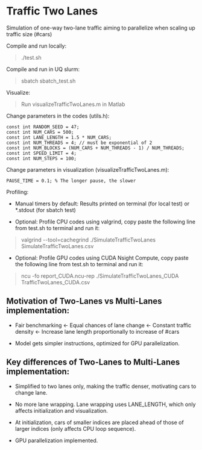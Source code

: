 # Traffic Two Lanes

Simulation of one-way two-lane traffic aiming to parallelize when scaling up traffic size (#cars)

Compile and run locally:

> ./test.sh

Compile and run in UQ slurm:

> sbatch sbatch_test.sh

Visualize:

> Run visualizeTrafficTwoLanes.m in Matlab

Change parameters in the codes (utils.h):

```
const int RANDOM_SEED = 47;
const int NUM_CARS = 500;
const int LANE_LENGTH = 1.5 * NUM_CARS;
const int NUM_THREADS = 4; // must be exponential of 2
const int NUM_BLOCKS = (NUM_CARS + NUM_THREADS - 1) / NUM_THREADS;
const int SPEED_LIMIT = 4;
const int NUM_STEPS = 100;
```

Change parameters in visualization (visualizeTrafficTwoLanes.m):

```
PAUSE_TIME = 0.1; % The longer pause, the slower
```

Profiling: 

* Manual timers by default: Results printed on terminal (for local test) or *.stdout (for sbatch test)

* Optional: Profile CPU codes using valgrind, copy paste the following line from test.sh to terminal and run it:

> valgrind --tool=cachegrind ./SimulateTrafficTwoLanes SimulateTrafficTwoLanes.csv

* Optional: Profile GPU codes using CUDA Nsight Compute, copy paste the following line from test.sh to terminal and run it:

> ncu -fo report_CUDA.ncu-rep ./SimulateTrafficTwoLanes_CUDA TrafficTwoLanes_CUDA.csv

## Motivation of Two-Lanes vs Multi-Lanes implementation:

* Fair benchmarking <- Equal chances of lane change <- Constant traffic density <- Increase lane length proportionally to increase of #cars

* Model gets simpler instructions, optimized for GPU parallelization.

## Key differences of Two-Lanes to Multi-Lanes implementation:

* Simplified to two lanes only, making the traffic denser, motivating cars to change lane.

* No more lane wrapping. Lane wrapping uses LANE_LENGTH, which only affects initialization and visualization.

* At initialization, cars of smaller indices are placed ahead of those of larger indices (only affects CPU loop sequence).

* GPU parallelization implemented.
